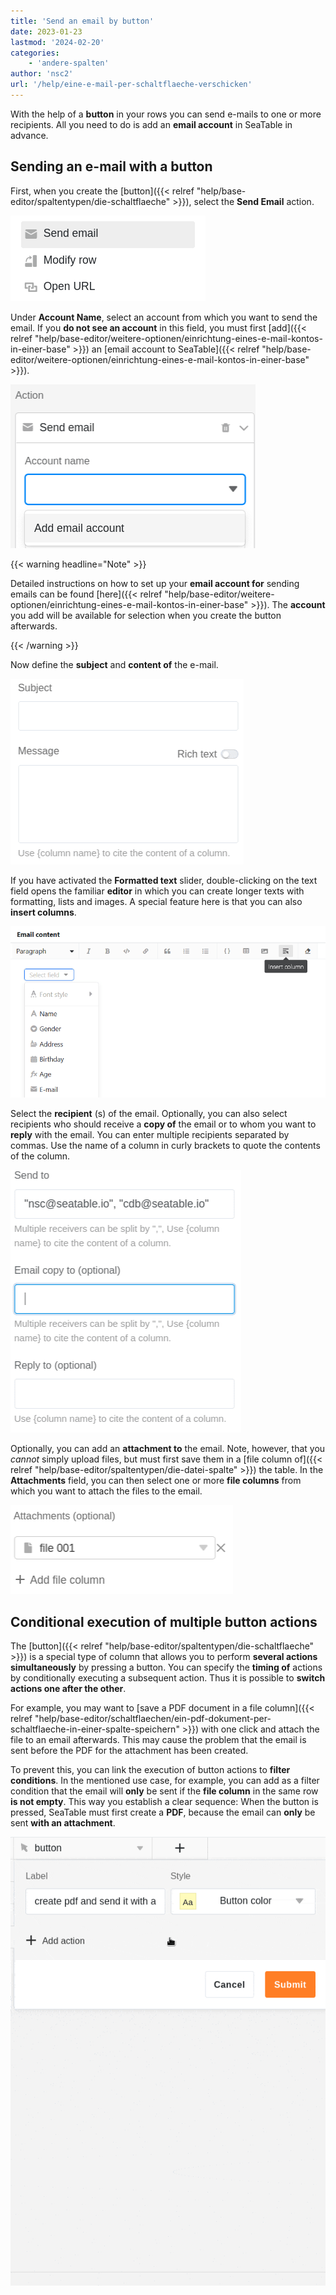 ```yaml
---
title: 'Send an email by button'
date: 2023-01-23
lastmod: '2024-02-20'
categories:
    - 'andere-spalten'
author: 'nsc2'
url: '/help/eine-e-mail-per-schaltflaeche-verschicken'
---
```


With the help of a **button** in your rows you can send e-mails to one or more recipients. All you need to do is add an **email account** in SeaTable in advance.

## Sending an e-mail with a button

First, when you create the [button]({{< relref "help/base-editor/spaltentypen/die-schaltflaeche" >}}), select the **Send Email** action.

![Selection of the action "Send e-mail](images/send-email-action.png)

Under **Account Name**, select an account from which you want to send the email. If you **do not see an account** in this field, you must first [add]({{< relref "help/base-editor/weitere-optionen/einrichtung-eines-e-mail-kontos-in-einer-base" >}}) an [email account to SeaTable]({{< relref "help/base-editor/weitere-optionen/einrichtung-eines-e-mail-kontos-in-einer-base" >}}).

![If you do not see an email account, you must first add an email account to SeaTable](images/add-email-account.png)

{{< warning  headline="Note" >}}

Detailed instructions on how to set up your **email account for** sending emails can be found [here]({{< relref "help/base-editor/weitere-optionen/einrichtung-eines-e-mail-kontos-in-einer-base" >}}). The **account** you add will be available for selection when you create the button afterwards.

{{< /warning >}}

Now define the **subject** and **content of** the e-mail.

![Set the subject and content of the email](images/subject-and-message.png)

If you have activated the **Formatted text** slider, double-clicking on the text field opens the familiar **editor** in which you can create longer texts with formatting, lists and images. A special feature here is that you can also **insert columns**.

![Insert columns in e-mail texts](images/Spalten-in-E-Mail-Texte-einfuegen.png)

Select the **recipient** (s) of the email. Optionally, you can also select recipients who should receive a **copy of** the email or to whom you want to **reply** with the email. You can enter multiple recipients separated by commas. Use the name of a column in curly brackets to quote the contents of the column.

![Specify the recipient(s) of the email. Optionally, you can also select recipients who should receive a copy of the email or to whom you want to reply with the email.](images/send-to-copy-to-reply-to.png)

Optionally, you can add an **attachment to** the email. Note, however, that you _cannot_ simply upload files, but must first save them in a [file column of]({{< relref "help/base-editor/spaltentypen/die-datei-spalte" >}}) the table. In the **Attachments** field, you can then select one or more **file columns** from which you want to attach the files to the email.

![Files that you have added to a file column of your spreadsheet can be used as attachments to the e-mail](images/file-001.png)

## Conditional execution of multiple button actions

The [button]({{< relref "help/base-editor/spaltentypen/die-schaltflaeche" >}}) is a special type of column that allows you to perform **several actions simultaneously** by pressing a button. You can specify the **timing of** actions by conditionally executing a subsequent action. Thus it is possible to **switch actions one after the other**.

For example, you may want to [save a PDF document in a file column]({{< relref "help/base-editor/schaltflaechen/ein-pdf-dokument-per-schaltflaeche-in-einer-spalte-speichern" >}}) with one click and attach the file to an email afterwards. This may cause the problem that the email is sent before the PDF for the attachment has been created.

To prevent this, you can link the execution of button actions to **filter conditions**. In the mentioned use case, for example, you can add as a filter condition that the email will **only** be sent if the **file column** in the same row **is not empty**. This way you establish a clear sequence: When the button is pressed, SeaTable must first create a **PDF**, because the email can **only** be sent **with an attachment**.

![](images/send-email-via-button-with-conditions-1.gif)
